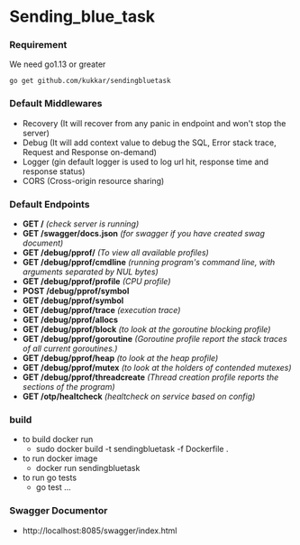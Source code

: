 # Sending_blue_task


### Requirement
We need go1.13 or greater
```
go get github.com/kukkar/sendingbluetask
```


### Default Middlewares
- Recovery (It will recover from any panic in endpoint and won't stop the server)
- Debug (It will add context value to debug the SQL, Error stack trace, Request and Response on-demand)
- Logger (gin default logger is used to log url hit, response time and response status)
- CORS (Cross-origin resource sharing)


### Default Endpoints
- __GET /__ *(check server is running)*
- __GET /swagger/docs.json__ *(for swagger if you have created swag document)*
- __GET /debug/pprof/__ *(To view all available profiles)*
- __GET /debug/pprof/cmdline__ *(running program's command line, with arguments separated by NUL bytes)*
- __GET /debug/pprof/profile__ *(CPU profile)*
- __POST /debug/pprof/symbol__
- __GET /debug/pprof/symbol__
- __GET /debug/pprof/trace__ *(execution trace)*
- __GET /debug/pprof/allocs__
- __GET /debug/pprof/block__ *(to look at the goroutine blocking profile)*
- __GET /debug/pprof/goroutine__ *(Goroutine profile report the stack traces of all current goroutines.)*
- __GET /debug/pprof/heap__ *(to look at the heap profile)*
- __GET /debug/pprof/mutex__ *(to look at the holders of contended mutexes)*
- __GET /debug/pprof/threadcreate__ *(Thread creation profile reports the sections of the program)*
- __GET /otp/healtcheck__ *(healtcheck on service based on config)*

### build

- to build docker run
    - sudo docker build -t sendingbluetask -f Dockerfile .
- to run docker image
    - docker run sendingbluetask
- to run go  tests
    - go test ...

### Swagger Documentor
- http://localhost:8085/swagger/index.html
    

